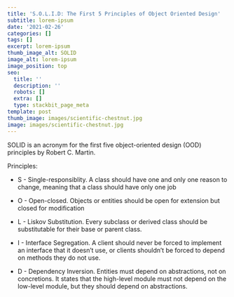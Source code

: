 ```yaml
---
title: 'S.O.L.I.D: The First 5 Principles of Object Oriented Design'
subtitle: lorem-ipsum
date: '2021-02-26'
categories: []
tags: []
excerpt: lorem-ipsum
thumb_image_alt: SOLID
image_alt: lorem-ipsum
image_position: top
seo:
  title: ''
  description: ''
  robots: []
  extra: []
  type: stackbit_page_meta
template: post
thumb_image: images/scientific-chestnut.jpg
image: images/scientific-chestnut.jpg
---
```

SOLID is an acronym for the first five object-oriented design (OOD) principles by Robert C. Martin.



Principles:

*   S - Single-responsiblity. A class should have one and only one reason to change, meaning that a class should have only one job

*   O - Open-closed. Objects or entities should be open for extension but closed for modification

*   L - Liskov Substitution. Every subclass or derived class should be substitutable for their base or parent class.

*   I - Interface Segregation. A client should never be forced to implement an interface that it doesn’t use, or clients shouldn’t be forced to depend on methods they do not use.

*   D - Dependency Inversion. Entities must depend on abstractions, not on concretions. It states that the high-level module must not depend on the low-level module, but they should depend on abstractions.
